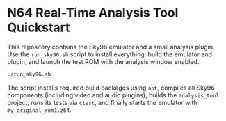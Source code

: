 # N64 Real-Time Analysis Tool Quickstart

This repository contains the Sky96 emulator and a small analysis plugin.
Use the `run_sky96.sh` script to install everything, build the emulator
and plugin, and launch the test ROM with the analysis window enabled.

```bash
./run_sky96.sh
```

The script installs required build packages using `apt`, compiles all
Sky96 components (including video and audio plugins), builds the
`analysis_tool` project, runs its tests via `ctest`, and finally starts
the emulator with `my_original_rom1.z64`.
